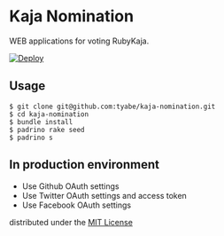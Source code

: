 # Kaja Nomination

WEB applications for voting RubyKaja.

[![Deploy](https://www.herokucdn.com/deploy/button.png)](https://heroku.com/deploy)

## Usage
```
$ git clone git@github.com:tyabe/kaja-nomination.git
$ cd kaja-nomination
$ bundle install
$ padrino rake seed
$ padrino s
```

## In production environment
* Use Github OAuth settings
* Use Twitter OAuth settings and access token
* Use Facebook OAuth settings

distributed under the [MIT License](http://tyabe.mit-license.org/)
